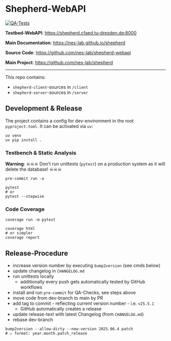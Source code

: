 # Shepherd-WebAPI

[![QA-Tests](https://github.com/nes-lab/shepherd-webapi/actions/workflows/quality_assurance.yaml/badge.svg)](https://github.com/nes-lab/shepherd-webapi/actions/workflows/quality_assurance.yaml)

**Testbed-WebAPI**: <https://shepherd.cfaed.tu-dresden.de:8000>

**Main Documentation**: <https://nes-lab.github.io/shepherd>

**Source Code**: <https://github.com/nes-lab/shepherd-webapi>

**Main Project**: <https://github.com/nes-lab/shepherd>

---

This repo contains:

- `shepherd-client`-sources in `/client`
- `shepherd-server`-sources in `/server`

## Development & Release

The project contains a config for dev-environment in the root `pyproject.toml`.
It can be activated via `uv`:

```Shell
uv venv
uv pip install .
```

### Testbench & Static Analysis

**Warning**: ☠☠☠ Don't run unittests (`pytest`) on a production system as it will delete the database! ☠☠☠

```Shell
pre-commit run -a

pytest
# or
pytest --stepwise
```

### Code Coverage

```shell
coverage run -m pytest

coverage html
# or simpler
coverage report
```

## Release-Procedure

- increase version number by executing ``bump2version`` (see cmds below)
- update changelog in ``CHANGELOG.md``
- run unittests locally
  - additionally every push gets automatically tested by GitHub workflows
- install and run ``pre-commit`` for QA-Checks, see steps above
- move code from dev-branch to main by PR
- add tag to commit - reflecting current version number - i.e. ``v25.5.1``
  - GitHub automatically creates a release
- update release-text with latest Changelog (from `CHANGELOG.md`)
- rebase dev-branch

```Shell
bump2version --allow-dirty --new-version 2025.06.4 patch
# ⤷ format: year.month.patch_release
```
